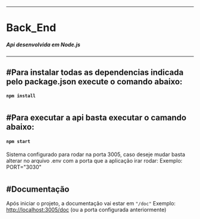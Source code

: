 --------------------------------------
# Back_End
##### Api desenvolvida em Node.js
--------------------------------------

## #Para instalar todas as dependencias indicada pelo package.json execute o comando abaixo:

#### `npm install`

#
## #Para executar a api basta executar o camando abaixo: 

#### `npm start`
Sistema configurado para rodar na porta 3005, caso deseje mudar basta alterar no arquivo .env com a porta que a aplicação irar rodar:
Exemplo: PORT="3030"
#
## #Documentação
Após iniciar o projeto, a documentação vai estar em `"/doc"`
Exemplo: [http://localhost:3005/doc](http://localhost:3005/doc) (ou a porta configurada anteriormente)